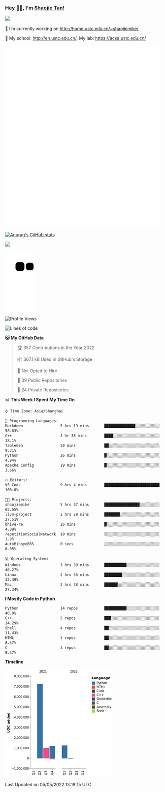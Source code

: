 

<!--
**Kirrito-k423/Kirrito-k423** is a ✨ _special_ ✨ repository because its `README.md` (this file) appears on your GitHub profile.

Here are some ideas to get you started:

- 🔭 I’m currently working on ...
- 🌱 I’m currently learning ...
- 👯 I’m looking to collaborate on ...
- 🤔 I’m looking for help with ...
- 💬 Ask me about ...
- 📫 How to reach me: ...
- 😄 Pronouns: ...
- ⚡ Fun fact: ...
-->
### Hey 👋🏽, I'm [Shaojie Tan!](http://home.ustc.edu.cn/~shaojiemike/about)

![](https://visitor-badge.glitch.me/badge?page_id=Kirrito-k423.Kirrito-k423)

🔭 I’m currently working on http://home.ustc.edu.cn/~shaojiemike/

👯 My school: http://en.ustc.edu.cn/. My lab: https://acsa.ustc.edu.cn/

![](https://github.com/Kirrito-k423/github-stats/blob/master/generated/overview.svg)
![](https://github.com/Kirrito-k423/github-stats/blob/master/generated/languages.svg)

[![Anurag's GitHub stats](https://github-readme-stats.vercel.app/api?username=Kirrito-k423&theme=flag-india&show_icons=true&hide=stars,prs,issues,contribs)](https://github.com/anuraghazra/github-readme-stats)

![](https://github-profile-summary-cards.vercel.app/api/cards/profile-details?username=Kirrito-k423&theme=vue)

![snake gif](https://github.com/Kirrito-k423/Kirrito-k423/blob/output/github-contribution-grid-snake.svg)

<!--START_SECTION:waka-->
![Profile Views](http://img.shields.io/badge/Profile%20Views-4-blue)

![Lines of code](https://img.shields.io/badge/From%20Hello%20World%20I%27ve%20Written-11%20Million%20lines%20of%20code-blue)

**🐱 My GitHub Data** 

> 🏆 357 Contributions in the Year 2022
 > 
> 📦 367.1 kB Used in GitHub's Storage 
 > 
> 🚫 Not Opted to Hire
 > 
> 📜 39 Public Repositories 
 > 
> 🔑 24 Private Repositories  
 > 
📊 **This Week I Spent My Time On** 

```text
⌚︎ Time Zone: Asia/Shanghai

💬 Programming Languages: 
Markdown                 5 hrs 19 mins       ██████████████░░░░░░░░░░░   58.63% 
C++                      1 hr 38 mins        ████░░░░░░░░░░░░░░░░░░░░░   18.1% 
TableGen                 50 mins             ██░░░░░░░░░░░░░░░░░░░░░░░   9.31% 
Python                   26 mins             █░░░░░░░░░░░░░░░░░░░░░░░░   4.94% 
Apache Config            19 mins             █░░░░░░░░░░░░░░░░░░░░░░░░   3.66%

🔥 Editors: 
VS Code                  9 hrs 4 mins        █████████████████████████   100.0%

🐱‍💻 Projects: 
shaojiemike              5 hrs 57 mins       ████████████████░░░░░░░░░   65.65% 
llvm-project             2 hrs 29 mins       ███████░░░░░░░░░░░░░░░░░░   27.51% 
bhive-re                 26 mins             █░░░░░░░░░░░░░░░░░░░░░░░░   4.89% 
repetitionSocialNetwork  10 mins             ░░░░░░░░░░░░░░░░░░░░░░░░░   1.9% 
AutoMihoyoBBS            0 secs              ░░░░░░░░░░░░░░░░░░░░░░░░░   0.05%

💻 Operating System: 
Windows                  3 hrs 39 mins       ██████████░░░░░░░░░░░░░░░   40.27% 
Linux                    2 hrs 56 mins       ████████░░░░░░░░░░░░░░░░░   32.39% 
Mac                      2 hrs 28 mins       ██████░░░░░░░░░░░░░░░░░░░   27.34%

```

**I Mostly Code in Python** 

```text
Python                   14 repos            ██████████░░░░░░░░░░░░░░░   40.0% 
C++                      5 repos             ███░░░░░░░░░░░░░░░░░░░░░░   14.29% 
Shell                    4 repos             ██░░░░░░░░░░░░░░░░░░░░░░░   11.43% 
HTML                     3 repos             ██░░░░░░░░░░░░░░░░░░░░░░░   8.57% 
C                        3 repos             ██░░░░░░░░░░░░░░░░░░░░░░░   8.57%

```


**Timeline**

![Chart not found](https://raw.githubusercontent.com/Kirrito-k423/Kirrito-k423/main/charts/bar_graph.png) 


 Last Updated on 05/05/2022 13:18:15 UTC
<!--END_SECTION:waka-->

